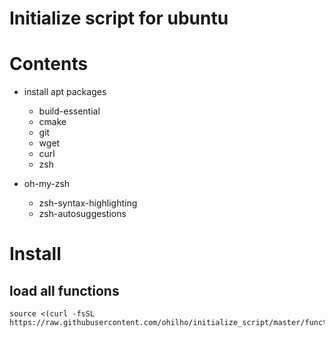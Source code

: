 # Initialize script for ubuntu

# Contents

- install apt packages

  - build-essential
  - cmake
  - git
  - wget
  - curl
  - zsh

- oh-my-zsh
  - zsh-syntax-highlighting
  - zsh-autosuggestions

# Install

## load all functions

```
source <(curl -fsSL https://raw.githubusercontent.com/ohilho/initialize_script/master/functions.sh)
```
